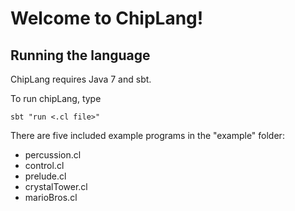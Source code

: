 Welcome to ChipLang!
====================

Running the language
--------------------

ChipLang requires Java 7 and sbt.

To run chipLang, type

    sbt "run <.cl file>"

There are five included example programs in the "example" folder:
* percussion.cl
* control.cl
* prelude.cl
* crystalTower.cl
* marioBros.cl

